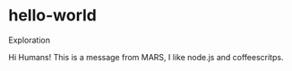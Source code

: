 # hello-world
Exploration


Hi Humans!
This is a message from MARS, I like node.js and coffeescritps.

